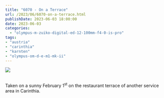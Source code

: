 ```yaml
---
title: "6070 - On a Terrace"
url: /2023/06/6070-on-a-terrace.html
publishDate: 2023-06-03 18:00:00
date: 2023-06-03
categories:
  - "olympus-m-zuiko-digital-ed-12-100mm-f4-0-is-pro"
tags:
- "austria"
- "carinthia"
- "karnten"
- "olympus-om-d-e-m1-mk-ii"
---
```

<div class="container">
<div class="center"><a target="_blank" href="https://d25zfm9zpd7gm5.cloudfront.net/1200x1200/2020/20200201_145625_lr.jpg"><img class="webfeedsFeaturedVisual" src="https://d25zfm9zpd7gm5.cloudfront.net/0600x0600/2020/20200201_145625_lr.jpg" /></a></div>
</div>
<br />

Taken on a sunny February 1<sup>st</sup> on the restaurant
terrace of another service area in Carinthia.
